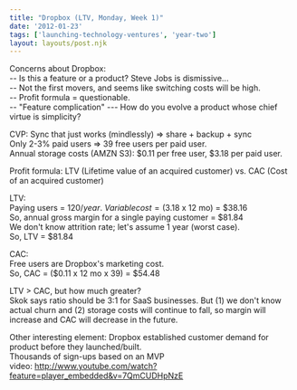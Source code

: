 ```yaml
---
title: "Dropbox (LTV, Monday, Week 1)"
date: '2012-01-23'
tags: ['launching-technology-ventures', 'year-two']
layout: layouts/post.njk
---
```


Concerns about Dropbox:\
-- Is this a feature or a product? Steve Jobs is dismissive...\
-- Not the first movers, and seems like switching costs will be high.\
-- Profit formula = questionable.\
-- "Feature complication" --- How do you evolve a product whose chief virtue is simplicity?

CVP: Sync that just works (mindlessly) => share + backup + sync\
Only 2-3% paid users => 39 free users per paid user.\
Annual storage costs (AMZN S3): $0.11 per free user, $3.18 per paid user.

Profit formula: LTV (Lifetime value of an acquired customer) vs. CAC (Cost of an acquired customer)

LTV:\
Paying users = $120/year.\
Variable cost = ($3.18 x 12 mo) = $38.16\
So, annual gross margin for a single paying customer = $81.84\
We don't know attrition rate; let's assume 1 year (worst case).\
So, LTV = $81.84

CAC:\
Free users are Dropbox's marketing cost.\
So, CAC = ($0.11 x 12 mo x 39) = $54.48

LTV > CAC, but how much greater?\
Skok says ratio should be 3:1 for SaaS businesses. But (1) we don't know actual churn and (2) storage costs will continue to fall, so margin will increase and CAC will decrease in the future.

Other interesting element: Dropbox established customer demand for product before they launched/built.\
Thousands of sign-ups based on an MVP video: <http://www.youtube.com/watch?feature=player_embedded&v=7QmCUDHpNzE>
